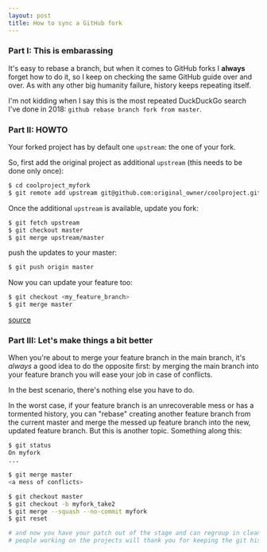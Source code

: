 ```yaml
---
layout: post
title: How to sync a GitHub fork
---
```


### <a name='part_i'></a>Part I: This is embarassing

It's easy to rebase a branch, but when it comes to GitHub forks I <strong>always</strong> forget how to do it, so I keep on checking the same GitHub guide over and over. As with any other big humanity failure, history keeps repeating itself.

I'm not kidding when I say this is the most repeated DuckDuckGo search I've done in 2018: `github rebase branch fork from master`.

### <a name='part_ii'></a>Part II: HOWTO

Your forked project has by default one `upstream`: the one of your fork.

So, first add the original project as additional `upstream` (this needs to be done only once):

``` bash
$ cd coolproject_myfork
$ git remote add upstream git@github.com:original_owner/coolproject.git
```

Once the additional `upstream` is available, update you fork:
``` bash
$ git fetch upstream
$ git checkout master
$ git merge upstream/master
```

push the updates to your master:
``` bash
$ git push origin master
```

Now you can update your feature too:
``` bash
$ git checkout <my_feature_branch>
$ git merge master
```

[source](https://help.github.com/articles/syncing-a-fork)

### <a name='part_iii'></a>Part III: Let's make things a bit better

When you're about to merge your feature branch in the main branch, it's *always* a good idea to do the opposite first: by merging the main branch into your feature branch you will ease your job in case of conflicts.

In the best scenario, there's nothing else you have to do.

In the worst case, if your feature branch is an unrecoverable mess or has a tormented history, you can "rebase" creating another feature branch from the current master and merge the messed up feature branch into the new, updated feature branch. But this is another topic. Something along this:

``` bash
$ git status
On myfork
...

$ git merge master
<a mess of conflicts>

$ git checkout master
$ git checkout -b myfork_take2
$ git merge --squash --no-commit myfork
$ git reset

# and now you have your patch out of the stage and can regroup in clean commits
# people working on the projects will thank you for keeping the git history clean
```
